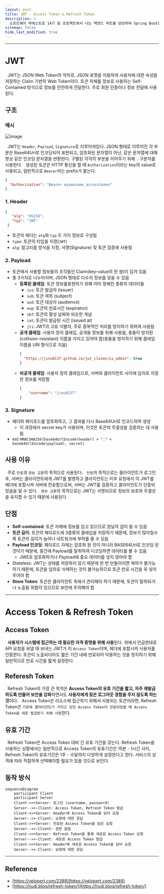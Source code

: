 ```yaml
---
layout: post
title: JWT - Access Token & Refresh Token
description: >
  소프트웨어 마에스트로 14기 팀 프로젝트에서 나는 백엔드 파트를 담당하여 Spring Boot를 통한 WAS 서버 개발을 하게 되었다. WAS 서버를 개발하던 도중 내가 JWT의 동작 과정에 대해 100% 이해하지 못하고 있음을 깨닫게 되었고, 해당 게시글을 통해 복습을 하여 프로젝트에 완벽하게 녹여내고자 한다.
sitemap: false
hide_last_modified: true
---
```


---

# JWT

&nbsp; JWT는 JSON Web Token의 약자로, JSON 포맷을 이용하여 사용자에 대한 속성을 저장하는 Claim 기반의 Web Token이다. 토큰 자체를 정보로 사용하는 Self-Contained 방식으로 정보를 안전하게 전달한다. 주로 회원 인증이나 정보 전달에 사용된다.

## 구조

### 예시

![image](https://user-images.githubusercontent.com/68031450/252003747-3d34e949-17df-4c82-ad45-8ea5b315bb10.png)

&nbsp; JWT는 `Header`, `Payload`, `Signature`로 이루어져있다. JSON 형태로 이루어진 각 부분은 Base64Url로 인코딩되어 표현되고, 암호화된 문자열이 아닌, 같은 문자열에 대해 항상 같은 인코딩 문자열을 반환한다. 구별된 각각의 부분을 이어주기 위해 `.` 구분자를 사용한다.
&nbsp; 생성된 토큰은 HTTP 통신을 할 때 `Authorization`이라는 key의 value로 사용되고, 일반적으로 `Bearer`라는 prefix가 붙는다.

```json
{
  "Authorization": "Bearer myawesome_accesstoken"
}
```

### 1. Header

```json
{
   "alg": "HS256",
   "typ": "JWT"
 }
```

- 토큰의 헤더는 `alg`와 `typ` 두 가지 정보로 구성됨
- `type`: 토큰의 타입을 지정(`JWT`)
- `alg`: 알고리즘 방식을 지정, 서명(Signature) 및 토큰 검증에 사용됨

### 2. Payload

- 토큰에서 사용할 정보들의 조각들인 Claim(key-value의 한 쌍)이 담겨 있음
- 총 3가지로 나누어지며, JSON 형태로 다수의 정보를 넣을 수 있음
  - **등록된 클레임**: 토큰 정보를표현하기 위해 이미 정해진 종류의 데이터들
    - `iss`: 토큰 발급자 (issuer)
    - `sub`: 토큰 제목 (subject)
    - `aud`: 토큰 대상자 (audience)
    - `exp`: 토큰의 만료시간 (expiraton)
    - `nbf`: 토큰의 활성 날짜와 비슷한 개념
    - `iat`: 토큰이 발급된 시간 (issued at)
    - `jti`: JWT의 고유 식별자, 주로 중복적인 처리를 방지하기 위하여 사용됨
  - **공개 클레임**: 사용자 정의 클레임, 공개용 정보를 위해 사용됨, 충돌이 방지된 (collision-resistant) 이름을 가지고 있어야 함(충돌을 방지하기 위해 클레임 이름을 URI 형식으로 지음)
    ```json
    {
      "https://jinu0137.github.io/jwt_claims/is_admin": true
    }
    ```
  - **비공개 클레임**: 사용자 정의 클레임으로, 서버와 클라이언트 사이에 임의로 지정한 정보를 저장함
    ```json
    {
        "username": "jinu0137"
    }
    ```

### 3. Signature

- 헤더와 페이로드를 암호화하고, 그 결과를 다시 Base64Url로 인코드하여 생성
  - 이 과정에서 secret key가 사용되며, 이것은 토큰의 무결성을 검증하는 데 사용됨
- ex) `HMACSHA256(base64UrlEncode(header) + "." + base64UrlEncode(payload), secret)`


## 사용 이유

&nbsp; 주로 `인증`과 `정보 교환`의 목적으로 사용된다.
&nbsp; `인증`의 목적으로는 클라이언트가 로그인 후, 서버는 클라이언트에게 JWT를 발행하고 클라이언트는 이후 요청에서 이 JWT를 헤더에 포함시켜 서버에 전송함으로써, 서버는 JWT를 검증하고 클라이언트가 인증되었음을 알 수 있다.
&nbsp; `정보 교환`의 목적으로는 JWT는 서명되므로 정보의 보호와 무결성을 유지할 수 있기 때문에 사용된다.

## 단점

- **Self-contained**: 토큰 자체에 정보를 담고 있으므로 양날의 검이 될 수 있음
- **토큰 길이**: 토큰의 페이로드에 3종류의 클레임을 저장하기 때문에, 정보가 많아질수록 토큰의 길이가 늘어나 네트워크에 부하를 줄 수 있음
- **Payload 인코딩**: 페이로드 자체는 암호화 된 것이 아니라 BASE64Url로 인코딩 된 것이기 때문에, 중간에 Payload를 탈취하여 디코딩하면 데이터를 볼 수 있음
  - JWE로 암호화하거나 Payload에 중요 데이터를 넣지 않아야 함
- Stateless: JWT는 상태를 저장하지 않기 때문에 한 번 만들어지면 제어가 불가능하기 때문에, 토큰을 임의로 삭제하는 것이 불가능하므로 토큰 만료 시간을 꼭 넣어주어야 함
- **Store Token**: 토큰은 클라이언트 측에서 관리해야 하기 때문에, 토큰이 탈취되거나 노출될 위험이 있으므로 보안에 주의해야 함

---

# Access Token & Refresh Token

## Access Token

&nbsp; **사용자가 시스템에 접근하는 데 필요한 자격 증명을 위해 사용**된다. 위에서 언급한대로 API 요청을 보낼 때 보내는 JWT가 이 `Access Token`이며, 헤더에 포함시켜 사용자를 인증한다. 토큰이 노출되더라도 짧은 기간 내에 만료되어 악용하는 것을 방지하기 위해 일반적으로 만료 시간을 짧게 설정한다.

## Referesh Token

&nbsp; Refresh Token의 가장 큰 목적은 **Access Token의 유효 기간을 짧고, 자주 재발급 하도록 만들어 보안을 강화**하면서도 **사용자에게 잦은 로그아웃 경험을 주지 않도록 하는 것**이다.
&nbsp; Access Token은 리소스에 접근하기 위해서 사용되는 토큰이라면, Refresh Token은 `기존에 클라이언트가 가지고 있던 Access Token이 만료되었을 때 Access Token을 새로 발급받기 위해 사용`한다.

## 유효 기간

&nbsp; Refresh Token은 Access Token 대비 긴 유효 기간을 갖는다. Refresh Token을 사용하는 상황에서는 일반적으로 Access Token의 유효기간은 15분 - 1시간 사이, Refresh Token의 유효기간은 1주 - 수달까지 다양하게 설정한다고 한다. 서비스의 성격에 따라 적절하게 선택해야할 필요가 있을 것으로 보인다.

## 동작 방식

```mermaid
sequenceDiagram
    participant Client
    participant Server
    Client->>+Server: 로그인 (username, password)
    Server-->>-Client: Access Token, Refresh Token 발급
    Client->>+Server: Header에 Access Token을 담아 요청
    Server-->>-Client: 요청에 대한 응답
    Client->>+Server: 만료된 Access Token을 담은 요청
    Server-->>-Client: 권한 없음
    Client->>+Server: Refresh Token을 통해 새로운 Access Token 요청
    Server-->>-Client: 새로운 Access Token 발급
    Client->>+Server: Header에 새로운 Access Token을 담아 요청
    Server-->>-Client: 요청에 대한 응답
```

---

## Reference

- [https://velopert.com/2389](https://velopert.com/2389)
- [https://hudi.blog/refresh-token/](https://hudi.blog/refresh-token/)